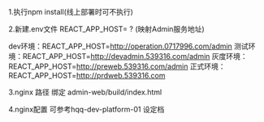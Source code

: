 
1.执行npm install(线上部署时可不执行)

2.新建.env文件
REACT_APP_HOST=  ? (映射Admin服务地址)

dev环境：REACT_APP_HOST=http://operation.0717996.com/admin
测试环境：REACT_APP_HOST=http://devadmin.539316.com/admin
灰度环境：REACT_APP_HOST=http://preweb.539316.com/admin
正式环境：REACT_APP_HOST=http://prdweb.539316.com

3.nginx 路径 绑定 admin-web/build/index.html

4.nginx配置 可参考hqq-dev-platform-01 设定档

